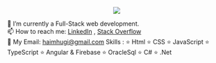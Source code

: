 <p align="center">
  <img  src="https://i.imgur.com/rKpdFG3.jpg">
</p>
   
        
        
             
🌱 I’m currently a Full-Stack web development.   
📫 How to reach me: [LinkedIn](https://www.linkedin.com/in/yoelborochov/) , [Stack Overflow](https://stackoverflow.com/users/13568382/yoelb00)   
💬 My Email: haimhugi@gmail.com
Skills :  ⭐️ Html ⭐️ CSS  ⭐️ JavaScript ⭐️ TypeScript ⭐️ Angular & Firebase ⭐️ OracleSql ⭐️ C# ⭐️ .Net
